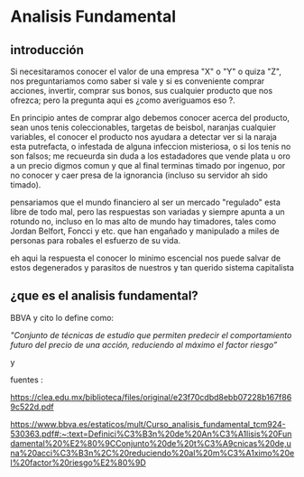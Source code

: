 # Analisis Fundamental 

## introducción

<p style = "text-alingn justify";>
Si necesitaramos conocer el valor de una empresa "X" o "Y" o quiza  "Z", nos preguntariamos como saber si vale y si es conveniente comprar acciones, invertir, comprar sus bonos, sus cualquier
producto que nos ofrezca;  pero la pregunta aqui es ¿como averiguamos eso ?.

En principio antes de comprar algo debemos conocer acerca del producto, sean unos tenis coleccionables, targetas de beisbol, naranjas cualquier variables, el conocer el producto nos ayudara a
detectar ver si la naraja esta putrefacta, o infestada de alguna infeccion misteriosa, o si los tenis no son falsos; me recueurda sin duda a los estadadores que vende plata u oro a un precio digmos
comun y que al final terminas timado por ingenuo, por no conocer y caer presa de la ignorancia (incluso su servidor ah sido timado).

pensariamos que el mundo financiero al ser un mercado "regulado" esta libre de todo mal, pero las respuestas son variadas y siempre apunta a un rotundo no, 
incluso en lo mas alto de mundo hay timadores, tales como Jordan Belfort, Foncci y etc. que han engañado y manipulado a miles de personas para robales el esfuerzo de su vida. 

eh aqui la respuesta el conocer lo minimo escencial nos puede salvar de estos degenerados y  parasitos de nuestros y tan querido sistema capitalista 

## ¿que es el analisis fundamental?

BBVA y cito lo define como: 

_"Conjunto de técnicas de estudio que permiten predecir el 
comportamiento futuro del precio de una acción, reduciendo al 
máximo el factor riesgo”_

y

<div/>


fuentes : 

https://clea.edu.mx/biblioteca/files/original/e23f70cdbd8ebb07228b167f869c522d.pdf

https://www.bbva.es/estaticos/mult/Curso_analisis_fundamental_tcm924-530363.pdf#:~:text=Definici%C3%B3n%20de%20An%C3%A1lisis%20Fundamental%20%E2%80%9CConjunto%20de%20t%C3%A9cnicas%20de,una%20acci%C3%B3n%2C%20reduciendo%20al%20m%C3%A1ximo%20el%20factor%20riesgo%E2%80%9D
